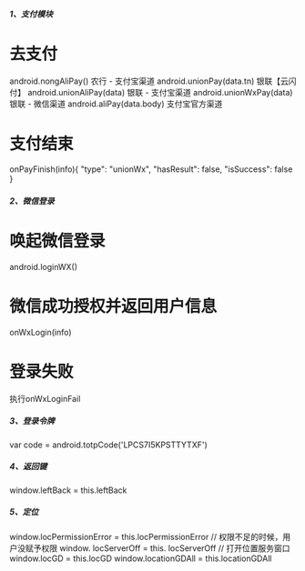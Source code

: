 ##### 1、支付模块 #####
# 去支付
android.nongAliPay()   农行 - 支付宝渠道
android.unionPay(data.tn)   银联【云闪付】
android.unionAliPay(data)   银联 - 支付宝渠道
android.unionWxPay(data)  银联 - 微信渠道
android.aliPay(data.body)  支付宝官方渠道
# 支付结束
onPayFinish(info){
    "type": "unionWx",
    "hasResult": false,
    "isSuccess": false
}


##### 2、微信登录 #####
# 唤起微信登录
android.loginWX()

# 微信成功授权并返回用户信息
onWxLogin(info)

# 登录失败
执行onWxLoginFail


#####  3、登录令牌 #####
var code = android.totpCode('LPCS7I5KPSTTYTXF')

#####  4、返回键 #####
window.leftBack = this.leftBack


#####  5、定位 #####
window.locPermissionError = this.locPermissionError  // 权限不足的时候，用户没赋予权限
			window. locServerOff = this. locServerOff // 打开位置服务窗口
			window.locGD = this.locGD
			window.locationGDAll = this.locationGDAll